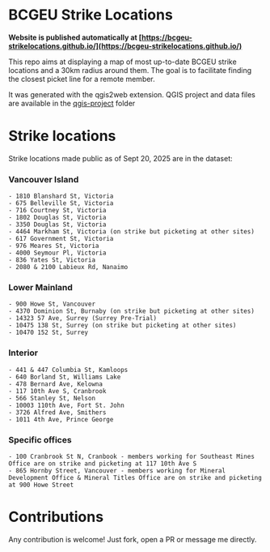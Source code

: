 
# BCGEU Strike Locations

**Website is published automatically at [https://bcgeu-strikelocations.github.io/](https://bcgeu-strikelocations.github.io/)**

This repo aims at displaying a map of most up-to-date BCGEU strike locations and a 30km radius around them.
The goal is to facilitate finding the closest picket line for a remote member.

It was generated with the qgis2web extension.
QGIS project and data files are available in the [qgis-project](qgis-project) folder

# Strike locations

Strike locations made public as of Sept 20, 2025 are in the dataset:

### Vancouver Island

    - 1810 Blanshard St, Victoria 
    - 675 Belleville St, Victoria 
    - 716 Courtney St, Victoria
    - 1802 Douglas St, Victoria 
    - 3350 Douglas St, Victoria 
    - 4464 Markham St, Victoria (on strike but picketing at other sites)
    - 617 Government St, Victoria
    - 976 Meares St, Victoria
    - 4000 Seymour Pl, Victoria 
    - 836 Yates St, Victoria 
    - 2080 & 2100 Labieux Rd, Nanaimo

### Lower Mainland

    - 900 Howe St, Vancouver
    - 4370 Dominion St, Burnaby (on strike but picketing at other sites)
    - 14323 57 Ave, Surrey (Surrey Pre-Trial)
    - 10475 138 St, Surrey (on strike but picketing at other sites)
    - 10470 152 St, Surrey  

### Interior

    - 441 & 447 Columbia St, Kamloops
    - 640 Borland St, Williams Lake
    - 478 Bernard Ave, Kelowna
    - 117 10th Ave S, Cranbrook
    - 566 Stanley St, Nelson
    - 10003 110th Ave, Fort St. John
    - 3726 Alfred Ave, Smithers
    - 1011 4th Ave, Prince George 

### Specific offices

    - 100 Cranbrook St N, Cranbook - members working for Southeast Mines Office are on strike and picketing at 117 10th Ave S
    - 865 Hornby Street, Vancouver - members working for Mineral Development Office & Mineral Titles Office are on strike and picketing at 900 Howe Street

# Contributions

Any contribution is welcome! Just fork, open a PR or message me directly.

